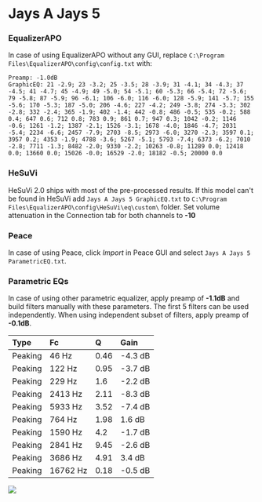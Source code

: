 # Jays A Jays 5

### EqualizerAPO
In case of using EqualizerAPO without any GUI, replace `C:\Program Files\EqualizerAPO\config\config.txt`
with:
```
Preamp: -1.0dB
GraphicEQ: 21 -2.9; 23 -3.2; 25 -3.5; 28 -3.9; 31 -4.1; 34 -4.3; 37 -4.5; 41 -4.7; 45 -4.9; 49 -5.0; 54 -5.1; 60 -5.3; 66 -5.4; 72 -5.6; 79 -5.8; 87 -5.9; 96 -6.1; 106 -6.0; 116 -6.0; 128 -5.9; 141 -5.7; 155 -5.6; 170 -5.3; 187 -5.0; 206 -4.6; 227 -4.2; 249 -3.8; 274 -3.3; 302 -2.8; 332 -2.4; 365 -1.9; 402 -1.4; 442 -0.8; 486 -0.5; 535 -0.2; 588 0.4; 647 0.6; 712 0.8; 783 0.9; 861 0.7; 947 0.3; 1042 -0.2; 1146 -0.6; 1261 -1.2; 1387 -2.1; 1526 -3.1; 1678 -4.0; 1846 -4.7; 2031 -5.4; 2234 -6.6; 2457 -7.9; 2703 -8.5; 2973 -6.0; 3270 -2.3; 3597 0.1; 3957 0.2; 4353 -1.9; 4788 -3.6; 5267 -5.1; 5793 -7.4; 6373 -6.2; 7010 -2.8; 7711 -1.3; 8482 -2.0; 9330 -2.2; 10263 -0.8; 11289 0.0; 12418 0.0; 13660 0.0; 15026 -0.0; 16529 -2.0; 18182 -0.5; 20000 0.0
```

### HeSuVi
HeSuVi 2.0 ships with most of the pre-processed results. If this model can't be found in HeSuVi add
`Jays A Jays 5 GraphicEQ.txt` to `C:\Program Files\EqualizerAPO\config\HeSuVi\eq\custom\` folder.
Set volume attenuation in the Connection tab for both channels to **-10**

### Peace
In case of using Peace, click *Import* in Peace GUI and select `Jays A Jays 5 ParametricEQ.txt`.

### Parametric EQs
In case of using other parametric equalizer, apply preamp of **-1.1dB** and build filters manually
with these parameters. The first 5 filters can be used independently.
When using independent subset of filters, apply preamp of **-0.1dB**.

| Type    | Fc       |    Q | Gain    |
|:--------|:---------|:-----|:--------|
| Peaking | 46 Hz    | 0.46 | -4.3 dB |
| Peaking | 122 Hz   | 0.95 | -3.7 dB |
| Peaking | 229 Hz   | 1.6  | -2.2 dB |
| Peaking | 2413 Hz  | 2.11 | -8.3 dB |
| Peaking | 5933 Hz  | 3.52 | -7.4 dB |
| Peaking | 764 Hz   | 1.98 | 1.6 dB  |
| Peaking | 1590 Hz  | 4.2  | -1.7 dB |
| Peaking | 2841 Hz  | 9.45 | -2.6 dB |
| Peaking | 3686 Hz  | 4.91 | 3.4 dB  |
| Peaking | 16762 Hz | 0.18 | -0.5 dB |

![](https://raw.githubusercontent.com/jaakkopasanen/AutoEq/master/results/innerfidelity/sbaf-serious/Jays%20A%20Jays%205/Jays%20A%20Jays%205.png)